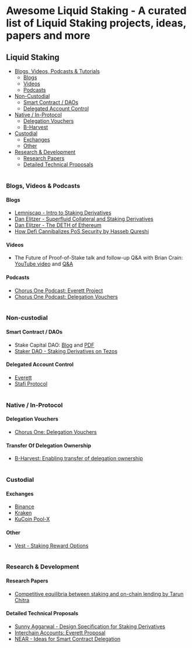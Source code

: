 # Awesome Liquid Staking - A curated list of Liquid Staking projects, ideas, papers and more

## Liquid Staking
- [Blogs, Videos, Podcasts & Tutorials](#blogs-videos-podcasts)
  - [Blogs](#blogs)
  - [Videos](#videos)  
  - [Podcasts](#podcasts)  
- [Non-Custodial](#non-custodial)
  - [Smart Contract / DAOs](#smart-contract-daos)
  - [Delegated Account Control](#delegated-account-control)
- [Native / In-Protocol](#native-in-protocol)
  - [Delegation Vouchers](#delegation-vouchers)
  - [B-Harvest](#transfer-of-delegation-onwership)
- [Custodial](#non-custodial)
  - [Exchanges](#exchanges)
  - [Other](#other)
- [Research & Development](#research-development)
  - [Research Papers](#research-papers)
  - [Detailed Technical Proposals](#detailed-technical-proposals)<br/><br/>
  
### Blogs, Videos & Podcasts

#### Blogs
- [Lemniscap - Intro to Staking Derivatives](https://medium.com/lemniscap/an-intro-to-staking-derivatives-i-a43054efd51c)
- [Dan Elitzer - Superfluid Collateral and Staking Derivatives](https://tokeneconomy.co/superfluid-collateral-in-open-finance-8c3db15efac)
- [Dan Elitzer - The DETH of Ethereum](https://medium.com/ideo-colab/the-deth-of-ethereum-98553866e81b?)
- [How Defi Cannibalizes PoS Security by Hasseb Qureshi](https://medium.com/dragonfly-research/how-defi-cannibalizes-pos-security-84b146f00697)

#### Videos
- The Future of Proof-of-Stake talk and follow-up Q&A with Brian Crain: [YouTube video](https://www.youtube.com/watch?v=jFpj9thyPzU) and [Q&A](https://blog.chorus.one/future-of-proof-of-stake-q-a-with-brian-crain/)

#### Podcasts
- [Chorus One Podcast: Everett Project](https://chorusone.libsyn.com/11-batoms-a-design-for-fungible-staking-positions-with-ryan-park)
- [Chorus One Podcast: Delegation Vouchers](https://chorusone.libsyn.com/4-delegation-vouchers-a-design-concept-for-liquid-staking-positions)<br/><br/>

### Non-custodial

#### Smart Contract / DAOs
- Stake Capital DAO: [Blog](https://medium.com/stakecapital/introducing-stake-dao-by-stake-capital-claiming-future-yield-revenue-7059e0781328) and [PDF](https://github.com/stake-capital/research/blob/master/Stake%20Capital%20DAO%20Light%20Paper.pdf)
- [Staker DAO - Staking Derivatives on Tezos](https://www.stakerdao.com/)

#### Delegated Account Control
- [Everett](https://www.everett.zone/)
- [Stafi Protocol](https://docs.stafi.io/)<br/><br/>

### Native / In-Protocol

#### Delegation Vouchers
- [Chorus One: Delegation Vouchers](https://blog.chorus.one/delegation-vouchers/)

#### Transfer Of Delegation Ownership
- [B-Harvest: Enabling transfer of delegation ownership](https://forum.cosmos.network/t/discussion-enabling-transfer-of-delegation-ownership/2324)<br/><br/>

### Custodial

#### Exchanges
- [Binance](https://www.binance.com/nl/staking)
- [Kraken](https://www.kraken.com/en-us/features/staking-coins)
- [KuCoin Pool-X](https://pool-x.io/staking)

#### Other
- [Vest - Staking Reward Options](https://vest.io/#/)<br/><br/>

### Research & Development

#### Research Papers
- [Competitive equilibria between staking and on-chain lending by Tarun Chitra](https://arxiv.org/abs/2001.00919)

#### Detailed Technical Proposals
- [Sunny Aggarwal - Design Specification for Staking Derivatives](https://forum.cosmos.network/t/a-design-for-fungible-staking-derivatives/2441)
- [Interchain Accounts: Everett Proposal](https://github.com/cosmos/ics/issues/251)
- [NEAR - Ideas for Smart Contract Delegation](https://research.nearprotocol.com/t/staking-and-delegation-via-smart-contract/43)




